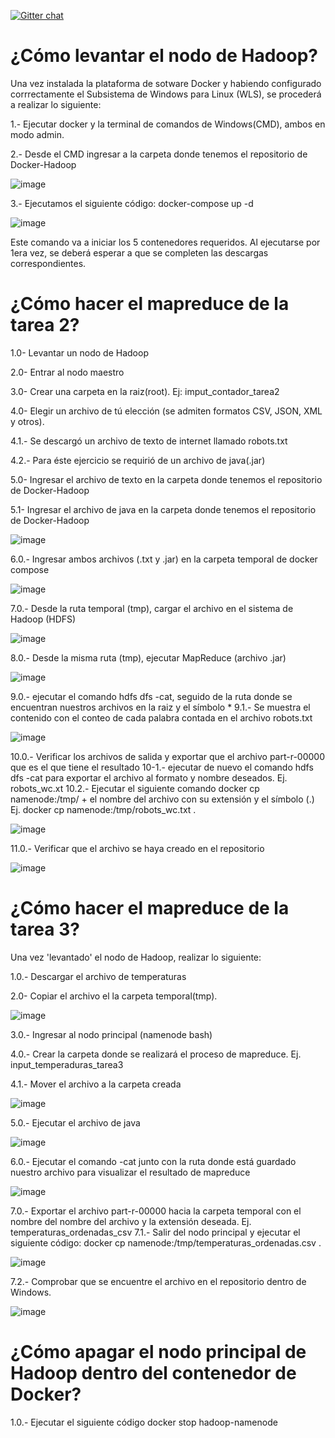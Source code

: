 [![Gitter chat](https://badges.gitter.im/gitterHQ/gitter.png)](https://gitter.im/big-data-europe/Lobby)

# ¿Cómo levantar el nodo de Hadoop?

Una vez instalada la plataforma de sotware Docker y habiendo configurado corrrectamente el Subsistema de Windows para Linux (WLS), se procederá a realizar lo siguiente:

1.- Ejecutar docker y la terminal de comandos de Windows(CMD), ambos en modo admin.

2.- Desde el CMD ingresar a la carpeta donde tenemos el repositorio de Docker-Hadoop

![image](https://github.com/user-attachments/assets/115748a8-552d-4083-ac99-fe49a7965fbf)

3.- Ejecutamos el siguiente código: docker-compose up -d

![image](https://github.com/user-attachments/assets/58c595d0-766b-411d-9dc4-f4be98d52a9e)

Este comando va a iniciar los 5 contenedores requeridos. Al ejecutarse por 1era vez, se deberá esperar a que se completen las descargas correspondientes.

# ¿Cómo hacer el mapreduce de la tarea 2?

1.0- Levantar un nodo de Hadoop

2.0- Entrar al nodo maestro

3.0- Crear una carpeta en la raiz(root). Ej: imput_contador_tarea2

4.0- Elegir un archivo de tú elección (se admiten formatos CSV, JSON, XML y otros).

4.1.- Se descargó un archivo de texto de internet llamado robots.txt

4.2.- Para éste ejercicio se requirió de un archivo de java(.jar)

5.0- Ingresar el archivo de texto en la carpeta donde tenemos el repositorio de Docker-Hadoop

5.1- Ingresar el archivo de java en la carpeta donde tenemos el repositorio de Docker-Hadoop

![image](https://github.com/user-attachments/assets/08bd9e19-d25b-482b-aa8d-83be0dd574ca)

6.0.- Ingresar ambos archivos (.txt y .jar) en la carpeta temporal de docker compose

![image](https://github.com/user-attachments/assets/21253196-d636-49d3-b6e6-c0f5e33bb12d)

7.0.- Desde la ruta temporal (tmp), cargar el archivo en el sistema de Hadoop (HDFS)

![image](https://github.com/user-attachments/assets/44671f7d-12e0-488b-8423-a1081bdf6ebb)

8.0.- Desde la misma ruta (tmp), ejecutar MapReduce (archivo .jar)

![image](https://github.com/user-attachments/assets/03708abf-14e7-4a55-9b62-73f8a0b2b5b9)

9.0.- ejecutar el comando hdfs dfs -cat, seguido de la ruta donde se encuentran nuestros archivos en la raiz y el símbolo *
9.1.- Se muestra el contenido con el conteo de cada palabra contada en el archivo robots.txt

![image](https://github.com/user-attachments/assets/fbc58355-2715-46dd-97fc-a513829ab0ed)

10.0.- Verificar los archivos de salida y exportar que el archivo part-r-00000 que es el que tiene el resultado
10-1.- ejecutar de nuevo el comando hdfs dfs -cat para exportar el archivo al formato y nombre deseados. Ej. robots_wc.xt
10.2.- Ejecutar el siguiente comando docker cp namenode:/tmp/ + el nombre del archivo con su extensión y el símbolo (.)
Ej. docker cp namenode:/tmp/robots_wc.txt .

![image](https://github.com/user-attachments/assets/8e3235ea-9280-43e6-aff6-74feacf8ffed)

11.0.- Verificar que el archivo se haya creado en el repositorio

![image](https://github.com/user-attachments/assets/1f9ff6f2-ee72-4e91-8740-cbf73958e74f)


# ¿Cómo hacer el mapreduce de la tarea 3?

Una vez 'levantado' el nodo de Hadoop, realizar lo siguiente:

1.0.- Descargar el archivo de temperaturas

2.0- Copiar el archivo el la carpeta temporal(tmp).

![image](https://github.com/user-attachments/assets/3d04eaf5-d985-4317-916a-77b21bf2830f)


3.0.- Ingresar al nodo principal (namenode bash)

4.0.- Crear la carpeta donde se realizará el proceso de mapreduce. Ej. input_temperaduras_tarea3

4.1.- Mover el archivo a la carpeta creada

![image](https://github.com/user-attachments/assets/e8cbae09-ac8e-44bc-883c-96dd69be221f)

5.0.- Ejecutar el archivo de java

![image](https://github.com/user-attachments/assets/04a906ad-4f38-462c-8a8d-a3afc7565a2d)

6.0.- Ejecutar el comando -cat junto con la ruta donde está guardado nuestro archivo para visualizar el resultado de mapreduce

![image](https://github.com/user-attachments/assets/9150cd17-c0a7-4965-9a7f-d1dd75c3cd73)


7.0.- Exportar el archivo part-r-00000 hacia la carpeta temporal con el nombre del nombre del archivo y la extensión deseada. Ej. temperaturas_ordenadas_csv
7.1.- Salir del nodo principal y ejecutar el siguiente código: docker cp namenode:/tmp/temperaturas_ordenadas.csv .

![image](https://github.com/user-attachments/assets/9d561eb0-b875-4aa5-8da9-3a55cbc6702e)

7.2.- Comprobar que se encuentre el archivo en el repositorio dentro de Windows.

![image](https://github.com/user-attachments/assets/b257b7ea-7376-4861-ad3c-af500af7baa7)

# ¿Cómo apagar el nodo principal de Hadoop dentro del contenedor de Docker?

1.0.- Ejecutar el siguiente código docker stop hadoop-namenode
